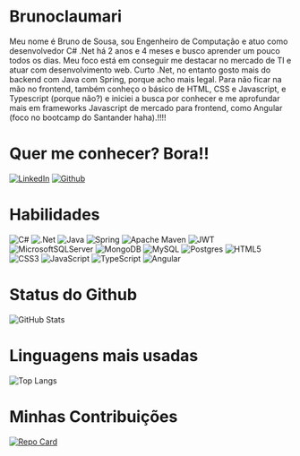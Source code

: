 # Brunoclaumari

Meu nome é Bruno de Sousa, sou Engenheiro de Computação e atuo como desenvolvedor C# .Net há 2 anos e 4 meses e busco aprender um pouco todos os dias. Meu foco está em conseguir me destacar no mercado de TI e atuar com desenvolvimento web. Curto .Net, no entanto gosto mais do backend com Java com Spring, porque acho mais legal. Para não ficar na mão no frontend, também conheço o básico de HTML, CSS e Javascript, e Typescript (porque não?) e iniciei a busca por conhecer e me aprofundar mais em frameworks Javascript de mercado para frontend, como Angular (foco no bootcamp do Santander haha).!!!!

# Quer me conhecer? Bora!!

[![LinkedIn](https://img.shields.io/badge/LinkedIn-000?style=for-the-badge&logo=linkedin&logoColor=0E76A8)](https://www.linkedin.com/in/bruno-de-sousa-silva-312528176)
[![Github](https://img.shields.io/badge/GitHub-000?style=for-the-badge&logo=github&logoColor=0E76A8)](https://github.com/brunoclaumari)

# Habilidades
![C#](https://img.shields.io/badge/C%23-000?style=for-the-badge&logo=c-sharp&logoColor=823085)
![.Net](https://img.shields.io/badge/.NET-5C2D91?style=for-the-badge&logo=.net&logoColor=white)
![Java](https://img.shields.io/badge/java-%23ED8B00.svg?style=for-the-badge&logo=openjdk&logoColor=white)
![Spring](https://img.shields.io/badge/spring-%236DB33F.svg?style=for-the-badge&logo=spring&logoColor=white)
![Apache Maven](https://img.shields.io/badge/Apache%20Maven-C71A36?style=for-the-badge&logo=Apache%20Maven&logoColor=white)
![JWT](https://img.shields.io/badge/JWT-black?style=for-the-badge&logo=JSON%20web%20tokens)
![MicrosoftSQLServer](https://img.shields.io/badge/Microsoft%20SQL%20Server-CC2927?style=for-the-badge&logo=microsoft%20sql%20server&logoColor=white)
![MongoDB](https://img.shields.io/badge/MongoDB-%234ea94b.svg?style=for-the-badge&logo=mongodb&logoColor=white)
![MySQL](https://img.shields.io/badge/mysql-%2300f.svg?style=for-the-badge&logo=mysql&logoColor=white)
![Postgres](https://img.shields.io/badge/postgres-%23316192.svg?style=for-the-badge&logo=postgresql&logoColor=white)
![HTML5](https://img.shields.io/badge/html5-%23E34F26.svg?style=for-the-badge&logo=html5&logoColor=white)
![CSS3](https://img.shields.io/badge/css3-%231572B6.svg?style=for-the-badge&logo=css3&logoColor=white)
![JavaScript](https://img.shields.io/badge/javascript-%23323330.svg?style=for-the-badge&logo=javascript&logoColor=%23F7DF1E)
![TypeScript](https://img.shields.io/badge/typescript-%23007ACC.svg?style=for-the-badge&logo=typescript&logoColor=white)
![Angular](https://img.shields.io/badge/angular-%23DD0031.svg?style=for-the-badge&logo=angular&logoColor=white)

# Status do Github

![GitHub Stats](https://github-readme-stats.vercel.app/api?username=brunoclaumari&theme=transparent&bg_color=1c694f&border_color=30A3DC&show_icons=true&icon_color=30A3DC&title_color=30a0f0&text_color=FFF)

# Linguagens mais usadas

<!-- ![Top Langs](https://github-readme-stats-git-masterrstaa-rickstaa.vercel.app/api/top-langs/?username=brunoclaumari&bg_color=1c694f&border_color=30A3DC&title_color=30a0f0&text_color=FFF) -->

![Top Langs](https://github-readme-stats-git-masterrstaa-rickstaa.vercel.app/api/top-langs/?username=brunoclaumari&layout=compact&bg_color=3c694f&border_color=30A3DC&title_color=30a0f0&text_color=FFF)

# Minhas Contribuições

[![Repo Card](https://github-readme-stats.vercel.app/api/pin/?username=brunoclaumari&repo=dio-lab-open-source-bru&bg_color=3c694f&border_color=30A3DC&show_icons=true&icon_color=30A3DC&title_color=30a0f0&text_color=FFF)](https://github.com/brunoclaumari/dio-lab-open-source-bru)

